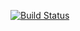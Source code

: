 [![Build Status](https://travis-ci.org/troyan29/helloworld.svg?branch=master)](https://travis-ci.org/troyan29/helloworld)
